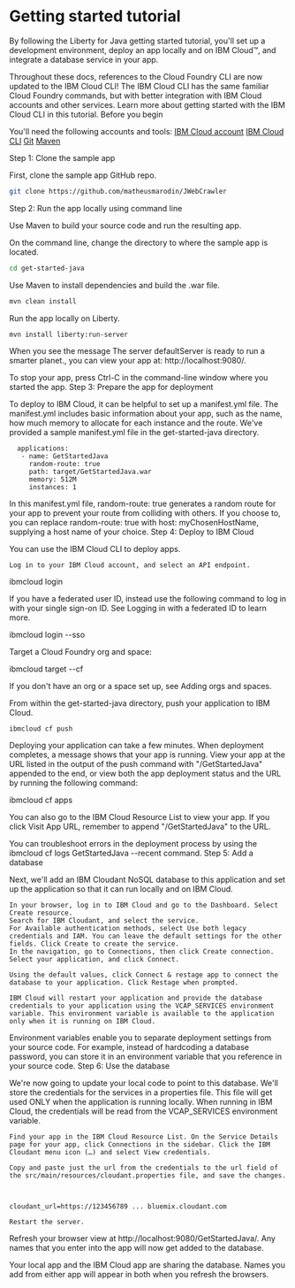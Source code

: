 # Getting started tutorial

By following the Liberty for Java getting started tutorial, you'll set up a development environment, deploy an app locally and on IBM Cloud™, and integrate a database service in your app.

Throughout these docs, references to the Cloud Foundry CLI are now updated to the IBM Cloud CLI! The IBM Cloud CLI has the same familiar Cloud Foundry commands, but with better integration with IBM Cloud accounts and other services. Learn more about getting started with the IBM Cloud CLI in this tutorial.
Before you begin

You'll need the following accounts and tools:
[IBM Cloud account](https://cloud.ibm.com/registration)
[IBM Cloud CLI](https://cloud.ibm.com/docs/cli/reference/ibmcloud/download_cli.html)
[Git](https://git-scm.com/downloads)
[Maven](https://maven.apache.org/download.cgi)

Step 1: Clone the sample app

First, clone the sample app GitHub repo.


```bash
git clone https://github.com/matheusmarodin/JWebCrawler
```

Step 2: Run the app locally using command line

Use Maven to build your source code and run the resulting app.

On the command line, change the directory to where the sample app is located.

```bash
cd get-started-java
```

Use Maven to install dependencies and build the .war file.


```bash
mvn clean install
```

Run the app locally on Liberty.

```bash
mvn install liberty:run-server
```

When you see the message The server defaultServer is ready to run a smarter planet., you can view your app at: http://localhost:9080/.

To stop your app, press Ctrl-C in the command-line window where you started the app.
Step 3: Prepare the app for deployment

To deploy to IBM Cloud, it can be helpful to set up a manifest.yml file. The manifest.yml includes basic information about your app, such as the name, how much memory to allocate for each instance and the route. We've provided a sample manifest.yml file in the get-started-java directory.


```
  applications:
   - name: GetStartedJava
     random-route: true
     path: target/GetStartedJava.war
     memory: 512M
     instances: 1
```
 

In this manifest.yml file, random-route: true generates a random route for your app to prevent your route from colliding with others. If you choose to, you can replace random-route: true with host: myChosenHostName, supplying a host name of your choice.
Step 4: Deploy to IBM Cloud

You can use the IBM Cloud CLI to deploy apps.

    Log in to your IBM Cloud account, and select an API endpoint.



ibmcloud login

If you have a federated user ID, instead use the following command to log in with your single sign-on ID. See Logging in with a federated ID to learn more.



ibmcloud login --sso

Target a Cloud Foundry org and space:



ibmcloud target --cf

If you don't have an org or a space set up, see Adding orgs and spaces.

From within the get-started-java directory, push your application to IBM Cloud.



    ibmcloud cf push

Deploying your application can take a few minutes. When deployment completes, a message shows that your app is running. View your app at the URL listed in the output of the push command with "/GetStartedJava" appended to the end, or view both the app deployment status and the URL by running the following command:



ibmcloud cf apps

You can also go to the IBM Cloud Resource List to view your app. If you click Visit App URL, remember to append "/GetStartedJava" to the URL.

You can troubleshoot errors in the deployment process by using the ibmcloud cf logs GetStartedJava --recent command.
Step 5: Add a database

Next, we'll add an IBM Cloudant NoSQL database to this application and set up the application so that it can run locally and on IBM Cloud.

    In your browser, log in to IBM Cloud and go to the Dashboard. Select Create resource.
    Search for IBM Cloudant, and select the service.
    For Available authentication methods, select Use both legacy credentials and IAM. You can leave the default settings for the other fields. Click Create to create the service.
    In the navigation, go to Connections, then click Create connection. Select your application, and click Connect.

    Using the default values, click Connect & restage app to connect the database to your application. Click Restage when prompted.

    IBM Cloud will restart your application and provide the database credentials to your application using the VCAP_SERVICES environment variable. This environment variable is available to the application only when it is running on IBM Cloud.

Environment variables enable you to separate deployment settings from your source code. For example, instead of hardcoding a database password, you can store it in an environment variable that you reference in your source code.
Step 6: Use the database

We're now going to update your local code to point to this database. We'll store the credentials for the services in a properties file. This file will get used ONLY when the application is running locally. When running in IBM Cloud, the credentials will be read from the VCAP_SERVICES environment variable.

    Find your app in the IBM Cloud Resource List. On the Service Details page for your app, click Connections in the sidebar. Click the IBM Cloudant menu icon (…) and select View credentials.

    Copy and paste just the url from the credentials to the url field of the src/main/resources/cloudant.properties file, and save the changes.



    cloudant_url=https://123456789 ... bluemix.cloudant.com

    Restart the server.

Refresh your browser view at http://localhost:9080/GetStartedJava/. Any names that you enter into the app will now get added to the database.

Your local app and the IBM Cloud app are sharing the database. Names you add from either app will appear in both when you refresh the browsers.
